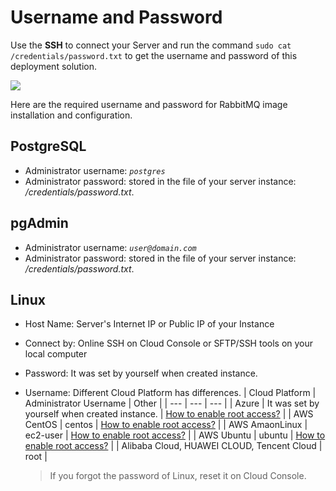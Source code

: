 # Username and Password

Use the **SSH** to connect your Server and run the command `sudo cat /credentials/password.txt` to get the username and password of this deployment solution.

![](https://libs.websoft9.com/Websoft9/DocsPicture/zh/common/catdbpassword-websoft9.png)

Here are the required username and password for RabbitMQ image installation and configuration.

## PostgreSQL

* Administrator username: *`postgres`*
* Administrator password: stored in the file of your server instance: */credentials/password.txt*. 

## pgAdmin

* Administrator username: *`user@domain.com`*
* Administrator password: stored in the file of your server instance: */credentials/password.txt*. 

## Linux

* Host Name: Server's Internet IP or Public IP of your Instance
* Connect by: Online SSH on Cloud Console or SFTP/SSH tools on your local computer
* Password: It was set by yourself when created instance.
* Username: Different Cloud Platform has differences.
   |  Cloud Platform   |  Administrator Username   | Other |
   | --- | --- | --- |
   |  Azure   |  It was set by yourself when created instance.   | [How to enable root access?](https://support.websoft9.com/docs/azure/server-login.html#sample2-enable-the-root-username) |
   |  AWS CentOS   |  centos   | [How to enable root access?](https://support.websoft9.com/docs/aws/server-login.html#sample2-enable-the-root-username) |
   |  AWS AmaonLinux   |  ec2-user   | [How to enable root access?](https://support.websoft9.com/docs/aws/server-login.html#sample2-enable-the-root-username) |
   |  AWS Ubuntu   |  ubuntu   | [How to enable root access?](https://support.websoft9.com/docs/aws/server-login.html#sample2-enable-the-root-username) |
   |  Alibaba Cloud, HUAWEI CLOUD, Tencent Cloud |  root   |

   > If you forgot the password of Linux, reset it on Cloud Console.
